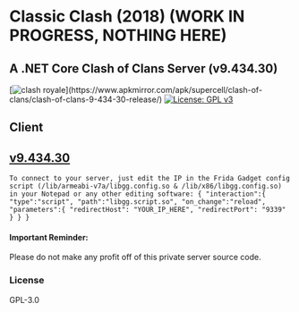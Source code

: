 # Classic Clash (2018) (WORK IN PROGRESS, NOTHING HERE)
A .NET Core Clash of Clans Server (v9.434.30)
-
[![clash royale](https://img.shields.io/badge/Clash%20of%20Clans-9.434.30-brightred.svg?style=flat")](https://www.apkmirror.com/apk/supercell/clash-of-clans/clash-of-clans-9-434-30-release/)
[![License: GPL v3](https://img.shields.io/badge/License-GPLv3-blue.svg)](https://www.gnu.org/licenses/gpl-3.0)

## Client
[v9.434.30](https://mega.nz/file/NjdESBoT#JPzyw-CT-7Rzv-gICKQha_o-2281fc49-Il8SVhRU8Y)
-
`To connect to your server, just edit the IP in the Frida Gadget config script (/lib/armeabi-v7a/libgg.config.so & /lib/x86/libgg.config.so) in your Notepad or any other editing software:
{
   "interaction":{
      "type":"script",
      "path":"libgg.script.so",
      "on_change":"reload",
      "parameters":{
         "redirectHost": "YOUR_IP_HERE",
		 "redirectPort": "9339"
      }
   }
}`

#### Important Reminder:
Please do not make any profit off of this private server source code.

### License
GPL-3.0
